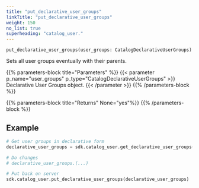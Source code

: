 ```yaml
---
title: "put_declarative_user_groups"
linkTitle: "put_declarative_user_groups"
weight: 150
no_list: true
superheading: "catalog_user."
---
```




``put_declarative_user_groups(user_groups: CatalogDeclarativeUserGroups)``

Sets all user groups eventually with their parents.

{{% parameters-block  title="Parameters" %}}
{{< parameter p_name="user_groups" p_type="CatalogDeclarativeUserGroups" >}}
Declarative User Groups object.
{{< /parameter >}}
{{% /parameters-block %}}

{{% parameters-block title="Returns" None="yes"%}}
{{% /parameters-block %}}

## Example


```python
# Get user groups in declarative form
declarative_user_groups = sdk.catalog_user.get_declarative_user_groups()

# Do changes
# declarative_user_groups.(...)

# Put back on server
sdk.catalog_user.put_declarative_user_groups(declarative_user_groups)
```
